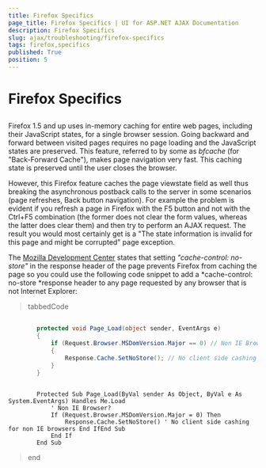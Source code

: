 ```yaml
---
title: Firefox Specifics
page_title: Firefox Specifics | UI for ASP.NET AJAX Documentation
description: Firefox Specifics
slug: ajax/troubleshooting/firefox-specifics
tags: firefox,specifics
published: True
position: 5
---
```


# Firefox Specifics



## 

Firefox 1.5 and up uses in-memory caching for entire web pages, including their JavaScript states, for a single browser session. Going backward and forward between visited pages requires no page loading and the JavaScript states are preserved. This feature, referred to by some as *bfcache* (for "Back-Forward Cache"), makes page navigation very fast. This caching state is preserved until the user closes the browser.

However, this Firefox feature caches the page viewstate field as well thus breaking the asynchronous postback calls to the server in some scenarios (page refreshes, Back button navigation). For example the problem is evident if you refresh a page in Firefox with the F5 button and not with the Ctrl+F5 combination (the former does not clear the form values, whereas the latter does clear them) and then try to perform an AJAX request. The result you would most certainly get is a "The state information is invalid for this page and might be corrupted" page exception.

The [Mozilla Development Center](http://developer.mozilla.org/en/docs/Using_Firefox_1.5_caching) states that setting *"cache-control: no-store"* in the response header of the page prevents Firefox from caching the page so you could use the following code snippet to add a *cache-control: no-store *response header to any page requested by any browser that is not Internet Explorer:

>tabbedCode

````C#
	
	    protected void Page_Load(object sender, EventArgs e)
	    {
	        if (Request.Browser.MSDomVersion.Major == 0) // Non IE Browser?
	        {
	            Response.Cache.SetNoStore(); // No client side cashing for non IE browsers
	        }
	    }
				
````
````VB.NET
	    Protected Sub Page_Load(ByVal sender As Object, ByVal e As System.EventArgs) Handles Me.Load
	        ' Non IE Browser?
	        If (Request.Browser.MSDomVersion.Major = 0) Then
	            Response.Cache.SetNoStore() ' No client side cashing for non IE browsers End IfEnd Sub
	        End If
	    End Sub
````
>end
